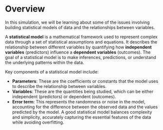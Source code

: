 # Overview

In this simulation, we will be learning about some of the issues involving building statistical models of data and the relationships between variables.

A **statistical model** is a mathematical framework used to represent complex data through a set of statistical assumptions and equations. It describes the relationship between different variables by quantifying how **independent variables** (predictors) influence a **dependent variables** (outcomes). The goal of a statistical  model is to make inferences, predictions, or understand the underlying patterns within the data.

Key components of a statistical model include:

- **Parameters**: These are the coefficients or constants that the model uses to describe the relationship between variables.
- **Variables**: These are the quantities being studied, which can be either independent (predictors) or dependent (outcomes).
- **Error term**: This represents the randomness or noise in the model, accounting for the difference between the observed data and the values predicted by the model. A good statistical model balances complexity and simplicity, accurately capturing the essential features of the data while avoiding overfitting.

